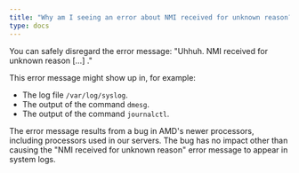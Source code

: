 ```yaml
---
title: "Why am I seeing an error about NMI received for unknown reason?"
type: docs
---
```


You can safely disregard the error message: "Uhhuh. NMI received for unknown
reason […] ."

This error message might show up in, for example:

- The log file `/var/log/syslog`.
- The output of the command `dmesg`.
- The output of the command `journalctl`.

The error message results from a bug in AMD's newer processors, including
processors used in our servers. The bug has no impact other than causing the
"NMI received for unknown reason" error message to appear in system logs.
